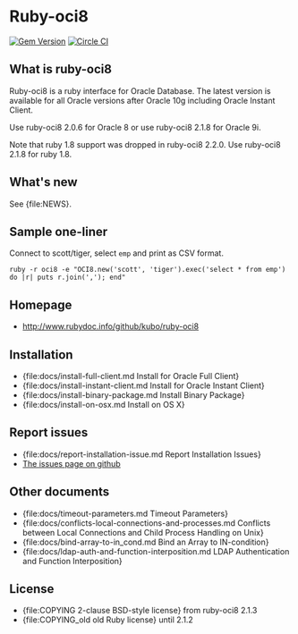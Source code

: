 Ruby-oci8
=========

[![Gem Version](https://badge.fury.io/rb/ruby-oci8.svg)](http://badge.fury.io/rb/ruby-oci8)
[![Circle CI](https://circleci.com/gh/kubo/ruby-oci8.png?style=shield)](https://circleci.com/gh/kubo/ruby-oci8)

What is ruby-oci8
-----------------

Ruby-oci8 is a ruby interface for Oracle Database. The latest version
is available for all Oracle versions after Oracle 10g including Oracle
Instant Client.

Use ruby-oci8 2.0.6 for Oracle 8 or use ruby-oci8 2.1.8 for Oracle 9i.

Note that ruby 1.8 support was dropped in ruby-oci8 2.2.0.
Use ruby-oci8 2.1.8 for ruby 1.8.

What's new
----------

See {file:NEWS}.

Sample one-liner
----------------

Connect to scott/tiger, select `emp` and print as CSV format.

    ruby -r oci8 -e "OCI8.new('scott', 'tiger').exec('select * from emp') do |r| puts r.join(','); end"

Homepage
--------

* http://www.rubydoc.info/github/kubo/ruby-oci8

Installation
------------

* {file:docs/install-full-client.md Install for Oracle Full Client}
* {file:docs/install-instant-client.md Install for Oracle Instant Client}
* {file:docs/install-binary-package.md Install Binary Package}
* {file:docs/install-on-osx.md Install on OS X}

Report issues
-------------

* {file:docs/report-installation-issue.md Report Installation Issues}
* [The issues page on github](https://github.com/kubo/ruby-oci8/issues)

Other documents
---------------

* {file:docs/timeout-parameters.md Timeout Parameters}
* {file:docs/conflicts-local-connections-and-processes.md Conflicts between Local Connections and Child Process Handling on Unix}
* {file:docs/bind-array-to-in_cond.md Bind an Array to IN-condition}
* {file:docs/ldap-auth-and-function-interposition.md LDAP Authentication and Function Interposition}

License
-------

* {file:COPYING 2-clause BSD-style license} from ruby-oci8 2.1.3
* {file:COPYING_old old Ruby license} until 2.1.2

